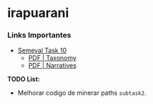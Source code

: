 # irapuarani
 
### **Links Importantes**

- [Semeval Task 10](https://propaganda.math.unipd.it/semeval2025task10/index.html#howto)
    - [PDF | Taxonomy](https://propaganda.math.unipd.it/semeval2025task10/ENTITY-ROLE-TAXONOMY.pdf)
    - [PDF | Narratives](https://propaganda.math.unipd.it/semeval2025task10/NARRATIVE-TAXONOMIES.pdf)


**TODO List:**

 - Melhorar codigo de minerar paths `subtask2`.